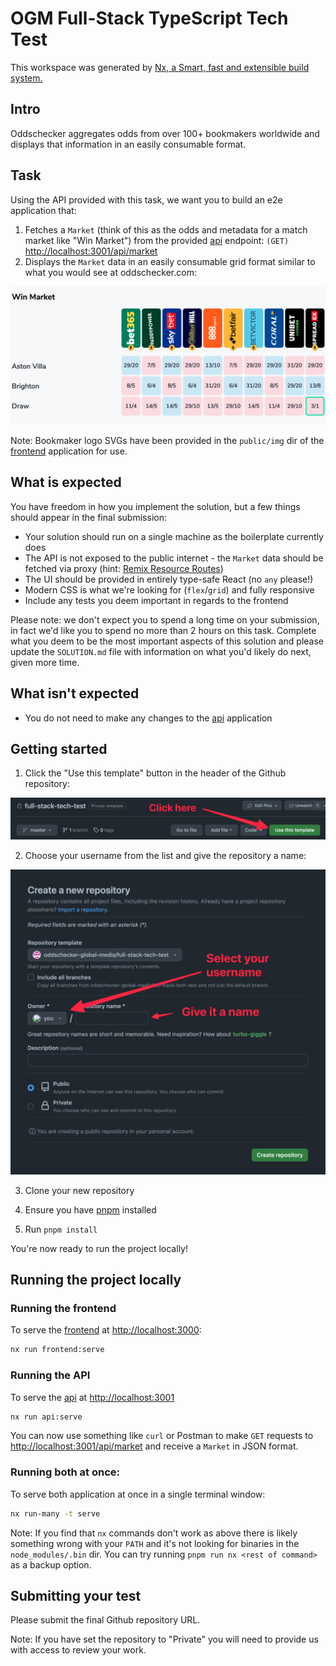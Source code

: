 # OGM Full-Stack TypeScript Tech Test

This workspace was generated by [Nx, a Smart, fast and extensible build system.](https://nx.dev)

## Intro

Oddschecker aggregates odds from over 100+ bookmakers worldwide and displays that information in an easily consumable format.

## Task

Using the API provided with this task, we want you to build an e2e application that:

1. Fetches a `Market` (think of this as the odds and metadata for a match market like "Win Market") from the provided [api](https://github.com/oddschecker-global-media/full-stack-tech-test/tree/master/apps/api) endpoint: `(GET)` [http://localhost:3001/api/market](http://localhost:3001/api/market)
2. Displays the `Market` data in an easily consumable grid format similar to what you would see at oddschecker.com:

<img src="./docs/grid.png" width="600">

Note: Bookmaker logo SVGs have been provided in the `public/img` dir of the [frontend](https://github.com/oddschecker-global-media/full-stack-tech-test/tree/master/apps/frontend) application for use.

## What is expected

You have freedom in how you implement the solution, but a few things should appear in the final submission:

- Your solution should run on a single machine as the boilerplate currently does
- The API is not exposed to the public internet - the `Market` data should be fetched via proxy (hint: [Remix Resource Routes](https://remix.run/docs/en/main/guides/resource-routes))
- The UI should be provided in entirely type-safe React (no `any` please!)
- Modern CSS is what we're looking for (`flex`/`grid`) and fully responsive
- Include any tests you deem important in regards to the frontend

Please note: we don't expect you to spend a long time on your submission, in fact we'd like you to spend no more than 2 hours on this task. Complete what you deem to be the most important aspects of this solution and please update the `SOLUTION.md` file with information on what you'd likely do next, given more time.

## What isn't expected

- You do not need to make any changes to the [api](https://github.com/oddschecker-global-media/full-stack-tech-test/tree/master/apps/api) application

## Getting started

1. Click the "Use this template" button in the header of the Github repository:

<img src="./docs/use-this-template.png" width="600">

2. Choose your username from the list and give the repository a name:

<img src="./docs/create-repo.png" width="600">

3. Clone your new repository

4. Ensure you have [pnpm](https://pnpm.io/) installed

5. Run `pnpm install`

You're now ready to run the project locally!

## Running the project locally

### Running the frontend

To serve the [frontend](https://github.com/oddschecker-global-media/full-stack-tech-test/tree/master/apps/frontend) at [http://localhost:3000](http://localhost:3000):

```sh
nx run frontend:serve
```

### Running the API

To serve the [api](https://github.com/oddschecker-global-media/full-stack-tech-test/tree/master/apps/api) at [http://localhost:3001](http://localhost:3001)

```sh
nx run api:serve
```

You can now use something like `curl` or Postman to make `GET` requests to [http://localhost:3001/api/market](http://localhost:3001/api/market) and receive a `Market` in JSON format.

### Running both at once:

To serve both application at once in a single terminal window:

```sh
nx run-many -t serve
```

Note: If you find that `nx` commands don't work as above there is likely something wrong with your `PATH` and it's not looking for binaries in the `node_modules/.bin` dir. You can try running `pnpm run nx <rest of command>` as a backup option.

## Submitting your test

Please submit the final Github repository URL.

Note: If you have set the repository to "Private" you will need to provide us with access to review your work.

